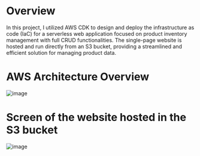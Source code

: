# Overview
In this project, I utilized AWS CDK to design and deploy the infrastructure as code (IaC) for a serverless web application focused on product inventory management with full CRUD functionalities. 
The single-page website is hosted and run directly from an S3 bucket, providing a streamlined and efficient solution for managing product data.


# AWS Architecture Overview
![image](https://github.com/user-attachments/assets/3aa7d59f-8d19-49ee-bef8-deb67c711986)


# Screen of the website hosted in the S3 bucket
![image](https://github.com/user-attachments/assets/766ff47a-d2a5-4913-8c25-1bb9907fdc8a)
